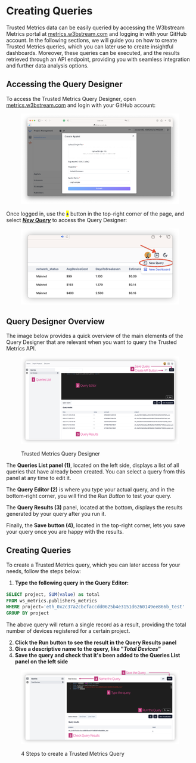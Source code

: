 # Creating Queries

Trusted Metrics data can be easily queried by accessing the W3bstream Metrics portal at [metrics.w3bstream.com](https://metrics.w3bstream.com/) and logging in with your GitHub account. In the following sections, we will guide you on how to create Trusted Metrics queries, which you can later use to create insightful dashboards. Moreover, these queries can be executed, and the results retrieved through an API endpoint, providing you with seamless integration and further data analysis options.

## Accessing the Query Designer

To access the Trusted Metrics Query Designer, open [metrics.w3bstream.com](https://metrics.w3bstream.com) and login with your GitHub account:

<figure><img src="../.gitbook/assets/image (1) (2) (1).png" alt=""><figcaption></figcaption></figure>

Once logged in, use the  <mark style="color:blue;">**`+`**</mark> button in the top-right corner of the page, and select [_**New Query**_](https://metrics.w3bstream.com/queries) to access the Query Designer:

<figure><img src="../.gitbook/assets/image (4) (1) (2).png" alt=""><figcaption></figcaption></figure>

## Query Designer Overview

The image below provides a quick overview of the main elements of the Query Designer that are relevant when you want to query the Trusted Metrics API.

<figure><img src="../.gitbook/assets/image (5) (1).png" alt=""><figcaption><p>Trusted Metrics Query Designer</p></figcaption></figure>

The **Queries List panel (1)**, located on the left side, displays a list of all queries that have already been created. You can select a query from this panel at any time to edit it.

The **Query Editor (2)** is where you type your actual query, and in the bottom-right corner, you will find the _Run Button_ to test your query.

The **Query Results (3)** panel, located at the bottom, displays the results generated by your query after you run it.

Finally, the **Save button (4)**, located in the top-right corner, lets you save your query once you are happy with the results.

## Creating Queries

To create a Trusted Metrics query, which you can later access for your needs, follow the steps below:

1. **Type the following query in the Query Editor:**

```sql
SELECT project, SUM(value) as total
FROM ws_metrics.publishers_metrics 
WHERE project='eth_0x2c37a2cbcfaccdd0625b4e3151d6260149ee866b_test'
GROUP BY project
```

The above query will return a single record as a result, providing the total number of devices registered for a certain project.

2. **Click the Run button to see the result in the Query Results panel**
3. **Give a descriptive name to the query, like "**_**Total Devices**_**"**
4. **Save the query and check that it's been added to the Queries List panel on the left side**

<figure><img src="../.gitbook/assets/image (4) (1).png" alt=""><figcaption><p>4 Steps to create a Trusted Metrics Query</p></figcaption></figure>

